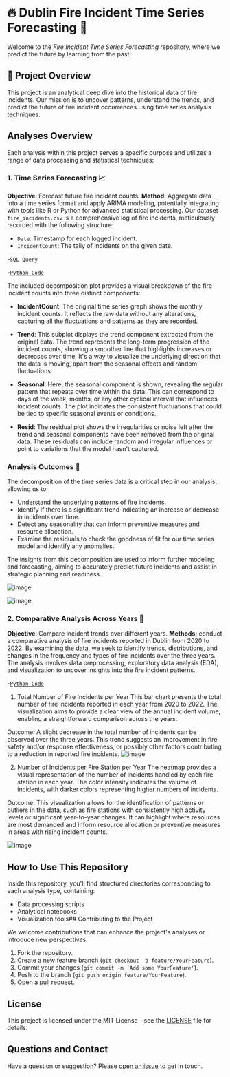 # 🔥 Dublin Fire Incident Time Series Forecasting 🔮

Welcome to the _Fire Incident Time Series Forecasting_ repository, where we predict the future by learning from the past!

## 🚀 Project Overview

This project is an analytical deep dive into the historical data of fire incidents. Our mission is to uncover patterns, understand the trends, and predict the future of fire incident occurrences using time series analysis techniques.

## Analyses Overview

Each analysis within this project serves a specific purpose and utilizes a range of data processing and statistical techniques:

### 1. Time Series Forecasting 📈
**Objective**: Forecast future fire incident counts.
**Method**: Aggregate data into a time series format and apply ARIMA modeling, potentially integrating with tools like R or Python for advanced statistical processing.
Our dataset `fire_incidents.csv` is a comprehensive log of fire incidents, meticulously recorded with the following structure:

- `Date`: Timestamp for each logged incident.
- `IncidentCount`: The tally of incidents on the given date.

 -[`SQL Query`](https://github.com/Pradyumna-yes/Dublin-Fire-Incident-Time-Series-Forecasting/blob/main/SQL%20Querys/monthly_incident_count.sql)

 -[`Python Code`](https://github.com/Pradyumna-yes/Dublin-Fire-Incident-Time-Series-Forecasting/blob/main/Python%20Code/Time_Series_Forecasting.ipynb)

The included decomposition plot provides a visual breakdown of the fire incident counts into three distinct components:

- **IncidentCount**: The original time series graph shows the monthly incident counts. It reflects the raw data without any alterations, capturing all the fluctuations and patterns as they are recorded.

- **Trend**: This subplot displays the trend component extracted from the original data. The trend represents the long-term progression of the incident counts, showing a smoother line that highlights increases or decreases over time. It's a way to visualize the underlying direction that the data is moving, apart from the seasonal effects and random fluctuations.

- **Seasonal**: Here, the seasonal component is shown, revealing the regular pattern that repeats over time within the data. This can correspond to days of the week, months, or any other cyclical interval that influences incident counts. The plot indicates the consistent fluctuations that could be tied to specific seasonal events or conditions.

- **Resid**: The residual plot shows the irregularities or noise left after the trend and seasonal components have been removed from the original data. These residuals can include random and irregular influences or point to variations that the model hasn't captured.

### Analysis Outcomes 📝

The decomposition of the time series data is a critical step in our analysis, allowing us to:

- Understand the underlying patterns of fire incidents.
- Identify if there is a significant trend indicating an increase or decrease in incidents over time.
- Detect any seasonality that can inform preventive measures and resource allocation.
- Examine the residuals to check the goodness of fit for our time series model and identify any anomalies.

The insights from this decomposition are used to inform further modeling and forecasting, aiming to accurately predict future incidents and assist in strategic planning and readiness.

![image](https://github.com/Pradyumna-yes/Dublin-Fire-Incident-Time-Series-Forecasting/assets/96283346/8fe9df39-ee0a-47c8-84d8-840a9857c304)

![image](https://github.com/Pradyumna-yes/Dublin-Fire-Incident-Time-Series-Forecasting/assets/96283346/56b31d32-33e5-420c-a4d8-35f1e0f2a4e4)

### 2. Comparative Analysis Across Years 📅
**Objective**: Compare incident trends over different years.
**Methods:** conduct a comparative analysis of fire incidents reported in Dublin from 2020 to 2022. By examining the data, we seek to identify trends, distributions, and changes in the frequency and types of fire incidents over the three years. The analysis involves data preprocessing, exploratory data analysis (EDA), and visualization to uncover insights into the fire incident patterns.

 -[`Python Code`](https://github.com/Pradyumna-yes/Dublin-Fire-Incident-Time-Series-Forecasting/blob/main/Python%20Code/Comparative_Analysis_.ipynb)

1. Total Number of Fire Incidents per Year
This bar chart presents the total number of fire incidents reported in each year from 2020 to 2022. The visualization aims to provide a clear view of the annual incident volume, enabling a straightforward comparison across the years.

Outcome:
A slight decrease in the total number of incidents can be observed over the three years. This trend suggests an improvement in fire safety and/or response effectiveness, or possibly other factors contributing to a reduction in reported fire incidents.
![image](https://github.com/Pradyumna-yes/Dublin-Fire-Incident-Time-Series-Forecasting/assets/96283346/8a9e9e03-5eb2-4ca4-acd0-9318cc449355)


2. Number of Incidents per Fire Station per Year
The heatmap provides a visual representation of the number of incidents handled by each fire station in each year. The color intensity indicates the volume of incidents, with darker colors representing higher numbers of incidents.

Outcome:
This visualization allows for the identification of patterns or outliers in the data, such as fire stations with consistently high activity levels or significant year-to-year changes. It can highlight where resources are most demanded and inform resource allocation or preventive measures in areas with rising incident counts.

![image](https://github.com/Pradyumna-yes/Dublin-Fire-Incident-Time-Series-Forecasting/assets/96283346/f64d2609-1f17-4a4f-afb0-5303dc8d87cc)

## How to Use This Repository

Inside this repository, you'll find structured directories corresponding to each analysis type, containing:

- Data processing scripts
- Analytical notebooks
- Visualization tools## Contributing to the Project

We welcome contributions that can enhance the project's analyses or introduce new perspectives:

1. Fork the repository.
2. Create a new feature branch (`git checkout -b feature/YourFeature`).
3. Commit your changes (`git commit -m 'Add some YourFeature'`).
4. Push to the branch (`git push origin feature/YourFeature`).
5. Open a pull request.

## License

This project is licensed under the MIT License - see the [LICENSE](LICENSE) file for details.

## Questions and Contact

Have a question or suggestion? Please [open an issue](https://github.com/your_username/Fire-Incident-Analysis-Project/issues) to get in touch.
